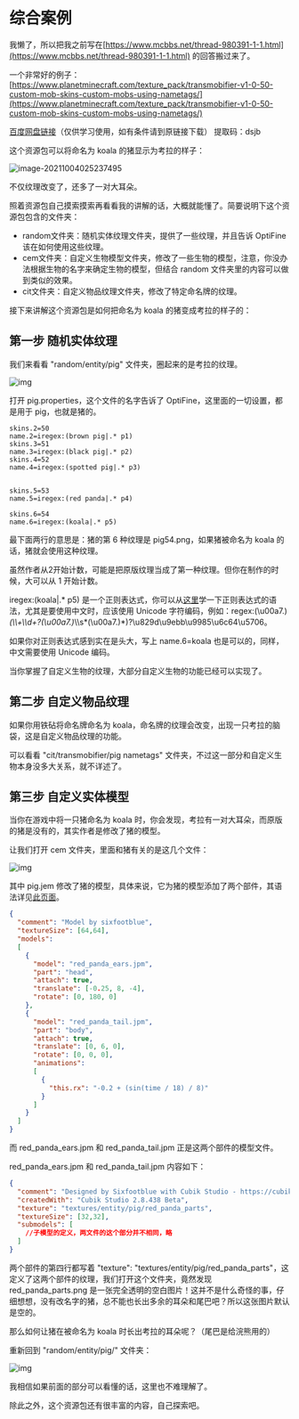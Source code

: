 # 综合案例

我懒了，所以把我之前写在[https://www.mcbbs.net/thread-980391-1-1.html](https://www.mcbbs.net/thread-980391-1-1.html) 的回答搬过来了。

一个非常好的例子：[https://www.planetminecraft.com/texture_pack/transmobifier-v1-0-50-custom-mob-skins-custom-mobs-using-nametags/](https://www.planetminecraft.com/texture_pack/transmobifier-v1-0-50-custom-mob-skins-custom-mobs-using-nametags/)

[百度网盘链接](https://pan.baidu.com/s/1A5hnwbDDmY_VWtwi_hMcag)（仅供学习使用，如有条件请到原链接下载） 提取码：dsjb

这个资源包可以将命名为 koala 的猪显示为考拉的样子：

![image-20211004025237495](https://i.loli.net/2021/10/12/DtxhgpsWSNGKqiR.png)

不仅纹理改变了，还多了一对大耳朵。

照着资源包自己摸索摸索再看看我的讲解的话，大概就能懂了。简要说明下这个资源包包含的文件夹：

- random文件夹：随机实体纹理文件夹，提供了一些纹理，并且告诉 OptiFine 该在如何使用这些纹理。
- cem文件夹：自定义生物模型文件夹，修改了一些生物的模型，注意，你没办法根据生物的名字来确定生物的模型，但结合 random 文件夹里的内容可以做到类似的效果。
- cit文件夹：自定义物品纹理文件夹，修改了特定命名牌的纹理。

接下来讲解这个资源包是如何把命名为 koala 的猪变成考拉的样子的：

## 第一步 随机实体纹理

我们来看看 "random/entity/pig" 文件夹，圈起来的是考拉的纹理。

![img](https://i.loli.net/2021/10/12/FYyNfJI5pWDlzPr.png)  

打开 pig.properties，这个文件的名字告诉了 OptiFine，这里面的一切设置，都是用于 pig，也就是猪的。

```properties
skins.2=50
name.2=iregex:(brown pig|.* p1)
skins.3=51
name.3=iregex:(black pig|.* p2)
skins.4=52
name.4=iregex:(spotted pig|.* p3)


skins.5=53
name.5=iregex:(red panda|.* p4)

skins.6=54
name.6=iregex:(koala|.* p5)
```

最下面两行的意思是：猪的第 6 种纹理是 pig54.png，如果猪被命名为 koala 的话，猪就会使用这种纹理。  

虽然作者从2开始计数，可能是把原版纹理当成了第一种纹理。但你在制作的时候，大可以从 1 开始计数。

iregex:(koala|.* p5) 是一个正则表达式，你可以从[这里](https://www.mcbbs.net/thread-827651-1-1.html)学一下正则表达式的语法，尤其是要使用中文时，应该使用 Unicode 字符编码，例如：regex:(\u00a7.)*(\\\\+\\\\d+?(\u00a7.)*\\\\s*(\u00a7.)*)?\u829d\u9ebb\u9985\u6c64\u5706。

如果你对正则表达式感到实在是头大，写上 name.6=koala 也是可以的，同样，中文需要使用 Unicode 编码。

当你掌握了自定义生物的纹理，大部分自定义生物的功能已经可以实现了。

## 第二步 自定义物品纹理

如果你用铁砧将命名牌命名为 koala，命名牌的纹理会改变，出现一只考拉的脑袋，这是自定义物品纹理的功能。

可以看看 "cit/transmobifier/pig nametags" 文件夹，不过这一部分和自定义生物本身没多大关系，就不详述了。

## 第三步 自定义实体模型

当你在游戏中将一只猪命名为 koala 时，你会发现，考拉有一对大耳朵，而原版的猪是没有的，其实作者是修改了猪的模型。

让我们打开 cem 文件夹，里面和猪有关的是这几个文件：

![img](https://i.loli.net/2021/10/12/u9Rh5Dyb13wJlfp.png)  

其中 pig.jem 修改了猪的模型，具体来说，它为猪的模型添加了两个部件，其语法详见[此页面](../../optifinedoc/cem.md)。

```json
{
  "comment": "Model by sixfootblue",
  "textureSize": [64,64],
  "models": 
  [
	{
      "model": "red_panda_ears.jpm",
      "part": "head", 
      "attach": true,
      "translate": [-0.25, 8, -4],
      "rotate": [0, 180, 0]
    },
	{
      "model": "red_panda_tail.jpm",
      "part": "body", 
      "attach": true,
      "translate": [0, 6, 0],
      "rotate": [0, 0, 0],
	  "animations":
      [
        {
		  "this.rx": "-0.2 + (sin(time / 18) / 8)"
        }
      ]
    }
  ]
}
```

而 red_panda_ears.jpm 和 red_panda_tail.jpm 正是这两个部件的模型文件。

red_panda_ears.jpm 和 red_panda_tail.jpm 内容如下：

```json
{
  "comment": "Designed by Sixfootblue with Cubik Studio - https://cubik.studio",
  "createdWith": "Cubik Studio 2.8.438 Beta",
  "texture": "textures/entity/pig/red_panda_parts",
  "textureSize": [32,32],
  "submodels": [
    //子模型的定义，两文件的这个部分并不相同，略
  ]
}
```

两个部件的第四行都写着 "texture": "textures/entity/pig/red_panda_parts"，这定义了这两个部件的纹理，我们打开这个文件夹，竟然发现 red_panda_parts.png 是一张完全透明的空白图片！这并不是什么奇怪的事，仔细想想，没有改名字的猪，总不能也长出多余的耳朵和尾巴吧？所以这张图片默认是空的。

那么如何让猪在被命名为 koala 时长出考拉的耳朵呢？（尾巴是给浣熊用的） 

重新回到 "random/entity/pig/" 文件夹：

![img](https://i.loli.net/2021/10/12/v4bXZfAJszFClH1.png) 

我相信如果前面的部分可以看懂的话，这里也不难理解了。 

除此之外，这个资源包还有很丰富的内容，自己探索吧。